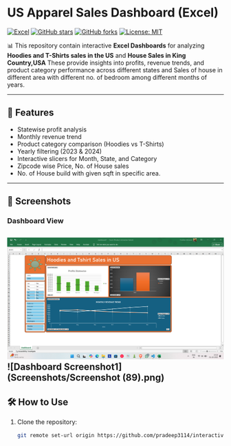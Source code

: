 # US Apparel Sales Dashboard (Excel)

[![Excel](https://img.shields.io/badge/Made%20with-Excel-217346?style=for-the-badge&logo=microsoft-excel&logoColor=white)](https://www.microsoft.com/en-in/microsoft-365/excel)
[![GitHub stars](https://img.shields.io/github/stars/pradeep3114/us-apparel-sales-dashboard?style=for-the-badge)](https://github.com/pradeep3114/us-apparel-sales-dashboard/stargazers)
[![GitHub forks](https://img.shields.io/github/forks/pradeep3114/us-apparel-sales-dashboard?style=for-the-badge)](https://github.com/pradeep3114/us-apparel-sales-dashboard/network/members)
[![License: MIT](https://img.shields.io/badge/License-MIT-yellow.svg?style=for-the-badge)](https://opensource.org/licenses/MIT)

📊 This repository contain interactive **Excel Dashboards** for analyzing **Hoodies and T-Shirts sales in the US** and **House Sales in King Country,USA**
These provide insights into profits, revenue trends, and product category performance across different states and Sales of house in different area with different no. of bedroom among different months of years.

---

## 🚀 Features
- Statewise profit analysis
- Monthly revenue trend
- Product category comparison (Hoodies vs T-Shirts)
- Yearly filtering (2023 & 2024)
- Interactive slicers for Month, State, and Category
- Zipcode wise Price, No. of House sales
- No. of House build with given sqft in specific area.
  
---

## 📸 Screenshots

### Dashboard View
![Dashboard Screenshot1](Screenshots/ss0.png)
![Dashboard Screenshot1](Screenshots/Screenshot (89).png)
---

## 🛠️ How to Use
1. Clone the repository:
   ```bash
   git remote set-url origin https://github.com/pradeep3114/interactive-dashboards.git
